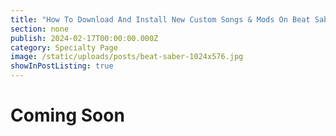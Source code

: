 ```yaml
---
title: "How To Download And Install New Custom Songs & Mods On Beat Saber"
section: none
publish: 2024-02-17T00:00:00.000Z
category: Specialty Page
image: /static/uploads/posts/beat-saber-1024x576.jpg
showInPostListing: true
---
```


# Coming Soon
